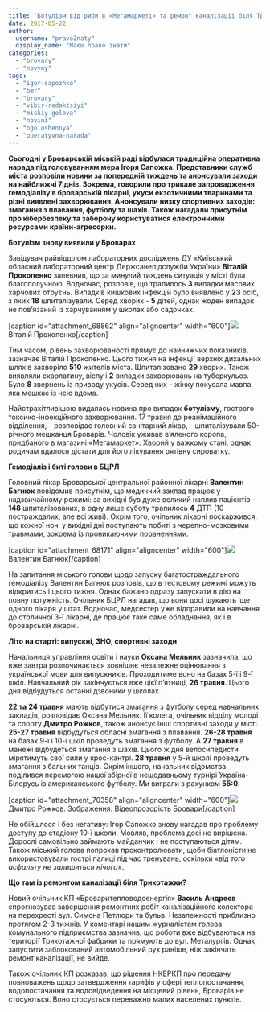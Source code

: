 ```yaml
---
title: "Ботулізм від риби в «Мегамаркеті» та ремонт каналізації біля Трикотажки, - оперативні новини"
date: 2017-05-22
author: 
  username: "pravoZnaty"
  display_name: "Маєш право знати"
categories: 
  - "brovary"
  - "novyny"
tags: 
  - "igor-sapozhko"
  - "bmr"
  - "brovary"
  - "vibir-redaktsiyi"
  - "miskiy-golova"
  - "novini"
  - "ogoloshennya"
  - "operatyvna-narada"
---
```


**Сьогодні у Броварській міській раді відбулася традиційна оперативна нарада під головуванням мера Ігоря Сапожка. Представники служб міста розповіли новини за попередній тиждень та анонсували заходи на найближчі 7 днів. Зокрема, говорили про тривале запровадження гемодіалізу в броварській лікарні, укуси екзотичними тваринами та різні виявлені захворювання. Анонсували низку спортивних заходів: змагання з плавання, футболу та шахів. Також нагадали присутнім про кібербезпеку та заборону користуватися електронними ресурсами країни-агресорки.**

**Ботулізм знову виявили у Броварах**

Завідувач райвідділом лабораторних досліджень ДУ «Київський обласний лабораторний центр Держсанепідслужби України» **Віталій Прокопенко** запевнив, що за минулий тиждень ситуація у місті була благополучною. Водночас, розповів, що трапилось **3** випадки масових харчових отруєнь. Випадків кишкових інфекцій було виявлено у **23** осіб, з яких **18** шпиталізували. Серед хворих - **5** дітей, однак жоден випадок не пов’язаний із харчуванням у школах або садочках.

\[caption id="attachment\_68862" align="aligncenter" width="600"\][![](https://mpz.brovary.org/wp-content/uploads/2017/04/IMG_0266.jpg)](https://mpz.brovary.org/wp-content/uploads/2017/04/IMG_0266.jpg) Віталій Прокопенко\[/caption\]

Тим часом, рівень захворюваності прямує до найнижчих показників, зазначає Віталій Прокопенко. Цього тижня на інфекції верхніх дихальних шляхів захворіло **510** жителів міста. Шпиталізовано **29** хворих. Також виявляли скарлатину, віспу і **2** випадки захворювань на туберкульоз. Було **8** звернень із приводу укусів. Серед них – жінку покусала мавпа, яка мешкає із нею вдома.

Найстрахітливішою видалась новина про випадок **ботулізму**, гострого токсико-інфекційного захворювання. 17 травня до реанімаційного відділення, - розповідає головний санітарний лікар, - шпиталізували 50-річного мешканця Броварів. Чоловік уживав в’яленого коропа, придбаного в магазині «Мегамаркет». Хворий у важкому стані, однак родичам вдалося дістати для його лікування рятівну сироватку.

**Гемодіаліз і биті голови в БЦРЛ**

Головний лікар Броварської центральної районної лікарні **Валентин Багнюк** повідомив присутнім, що медичний заклад працює у надзвичайному режимі: за вихідні був дуже великий наплив пацієнтів – **148** шпиталізованих, в одну лише суботу трапилось **4** ДТП (10 постраждалих, але всі живі). Окрім того, очільник лікарні поскаржився, що кожної ночі у вихідні дні поступають побиті з черепно-мозковими травмами, зокрема із проникаючими пораненнями.

\[caption id="attachment\_68171" align="aligncenter" width="600"\][![](https://mpz.brovary.org/wp-content/uploads/2017/03/Valentyn-Bagnyuk.jpg)](https://mpz.brovary.org/wp-content/uploads/2017/03/Valentyn-Bagnyuk.jpg) Валентин Багнюк\[/caption\]

На запитання міського голови щодо запуску багатостраждального гемодіалізу Валентин Багнюк розповів, що в тестовому режимі можуть відкритись і цього тижня. Однак бажано одразу запускати в дію на повну потужність. Очільник БЦРЛ нагадав, що вони досі шукають іще одного лікаря у штат. Водночас, медсестер уже відправили на навчання до столичної 3-ї лікарні, де працює таке саме обладнання, як і в броварській лікарні.

**Літо на старті: випускні, ЗНО, спортивні заходи**

Начальниця управління освіти і науки **Оксана Мельник** зазначила, що вже завтра розпочинається зовнішнє незалежне оцінювання з української мови для випускників. Проходитиме воно на базах 5-ї і 9-ї шкіл. Навчальний рік закінчується вже цієї п’ятниці, **26 травня**. Цього дня відбудуться останні дзвоники у школах.

**22 та** **24 травня** мають відбутися змагання з футболу серед навчальних закладів, розповідає Оксана Мельник. Її колега, очільник відділу молоді та спорту **Дмитро Рожков**, також анонсує інші спортивні заходи у місті. **25-27 травня** відбудуться обласні змагання з плавання. **26-28 травня** на базах 9-ї і 10-ї шкіл проведуть змагання з футболу. А **27 травня** в манежі відбудеться змагання з шахів. Цього ж дня велосипедисти мірятимуть свої сили у крос-кантрі. **28 травня** у 5-й школі проведуть змагання з бальних танців. Окрім іншого, начальник відомства поділився перемогою нашої збірної в нещодавньому турнірі Україна-Білорусь із американського футболу. Ми виграли з рахунком **55:0**.

\[caption id="attachment\_70358" align="aligncenter" width="600"\][![](https://mpz.brovary.org/wp-content/uploads/2017/05/Rozhkov-BMR-sesiya.jpg)](https://mpz.brovary.org/wp-content/uploads/2017/05/Rozhkov-BMR-sesiya.jpg) Дмитро Рожков. Зображення: Відеопрозорість Бровари\[/caption\]

Не обійшлося і без негативу: Ігор Сапожко знову нагадав про проблему доступу до стадіону 10-ї школи. Мовляв, проблема досі не вирішена. Дорослі самовільно займають майданчик і не поступаються дітям. Також міський голова попрохав проконтролювати, щоби біатлоністи не використовували гострі палиці під час тренувань, оскільки «_від того асфальту не залишиться нічого_».

**Що там із ремонтом каналізації біля Трикотажки?**

Новий очільник КП «Броваритепловодоенергія» **Василь Андреєв** спрогнозував завершення ремонтних робіт каналізаційного колектора на перехресті вул. Симона Петлюри та бульв. Незалежності приблизно протягом 2-3 тижнів. У коментарі нашим журналістам голова комунального підприємства зазначив, що роботи вже відбуваються на території Трикотажної фабрики та прямують до вул. Металургів. Однак, запустити заблокований автомобільний рух раніше, ніж закінчать ремонт каналізації, не вийде.

Також очільник КП розказав, що [рішення НКЕРКП](http://ua.interfax.com.ua/news/general/422515.html) про передачу повноважень щодо затвердження тарифів у сфері теплопостачання, водопостачання та водовідведення на місцевий рівень, Броварів не стосуються. Воно стосується переважно малих населених пунктів.
